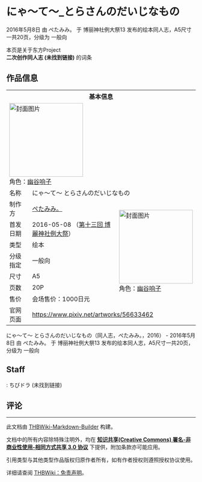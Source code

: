 # にゃ～て～_とらさんのだいじなもの

<!-- source html: G:\repos\THBWiki-Markdown-Builder\THBWikiMarkdown\Temp\main\a\ab\ns0%3A%E3%81%AB%E3%82%83%EF%BD%9E%E3%81%A6%EF%BD%9E_%E3%81%A8%E3%82%89%E3%81%95%E3%82%93%E3%81%AE%E3%81%A0%E3%81%84%E3%81%98%E3%81%AA%E3%82%82%E3%81%AE.html -->

2016年5月8日 由 ぺたみみ。 于 博丽神社例大祭13 发布的绘本同人志，A5尺寸一共20页，分级为 一般向

本页是关于东方Project  
 **二次创作同人志 (未找到链接)** 的词条
## 作品信息

<table><tbody><tr><th colspan="3">基本信息</th></tr><tr><td class="cover-artwork-mobile" colspan="2"><a href="./文件-にゃ～て～_とらさんのだいじなもの封面.jpg.md" class="image" title="封面图片"><img alt="封面图片" src="https://upload.thwiki.cc/thumb/e/eb/%E3%81%AB%E3%82%83%EF%BD%9E%E3%81%A6%EF%BD%9E_%E3%81%A8%E3%82%89%E3%81%95%E3%82%93%E3%81%AE%E3%81%A0%E3%81%84%E3%81%98%E3%81%AA%E3%82%82%E3%81%AE%E5%B0%81%E9%9D%A2.jpg/196px-%E3%81%AB%E3%82%83%EF%BD%9E%E3%81%A6%EF%BD%9E_%E3%81%A8%E3%82%89%E3%81%95%E3%82%93%E3%81%AE%E3%81%A0%E3%81%84%E3%81%98%E3%81%AA%E3%82%82%E3%81%AE%E5%B0%81%E9%9D%A2.jpg" decoding="async" loading="lazy" width="196" height="196" srcset="https://upload.thwiki.cc/thumb/e/eb/%E3%81%AB%E3%82%83%EF%BD%9E%E3%81%A6%EF%BD%9E_%E3%81%A8%E3%82%89%E3%81%95%E3%82%93%E3%81%AE%E3%81%A0%E3%81%84%E3%81%98%E3%81%AA%E3%82%82%E3%81%AE%E5%B0%81%E9%9D%A2.jpg/294px-%E3%81%AB%E3%82%83%EF%BD%9E%E3%81%A6%EF%BD%9E_%E3%81%A8%E3%82%89%E3%81%95%E3%82%93%E3%81%AE%E3%81%A0%E3%81%84%E3%81%98%E3%81%AA%E3%82%82%E3%81%AE%E5%B0%81%E9%9D%A2.jpg 1.5x, https://upload.thwiki.cc/thumb/e/eb/%E3%81%AB%E3%82%83%EF%BD%9E%E3%81%A6%EF%BD%9E_%E3%81%A8%E3%82%89%E3%81%95%E3%82%93%E3%81%AE%E3%81%A0%E3%81%84%E3%81%98%E3%81%AA%E3%82%82%E3%81%AE%E5%B0%81%E9%9D%A2.jpg/392px-%E3%81%AB%E3%82%83%EF%BD%9E%E3%81%A6%EF%BD%9E_%E3%81%A8%E3%82%89%E3%81%95%E3%82%93%E3%81%AE%E3%81%A0%E3%81%84%E3%81%98%E3%81%AA%E3%82%82%E3%81%AE%E5%B0%81%E9%9D%A2.jpg 2x" data-file-width="752" data-file-height="752"></a><div class="cover-char">角色：<a href="./幽谷响子.md" title="幽谷响子">幽谷响子</a></div></td>
</tr><tr><td class="label">名称</td><td colspan="2"> にゃ～て～ とらさんのだいじなもの </td></tr><tr><td class="label">制作方</td><td><a href="./ぺたみみ。.md" title="ぺたみみ。">ぺたみみ。</a></td><td class="cover-artwork" rowspan="7" style="min-width:196px;"><a href="./文件-にゃ～て～_とらさんのだいじなもの封面.jpg.md" class="image" title="封面图片"><img alt="封面图片" src="https://upload.thwiki.cc/thumb/e/eb/%E3%81%AB%E3%82%83%EF%BD%9E%E3%81%A6%EF%BD%9E_%E3%81%A8%E3%82%89%E3%81%95%E3%82%93%E3%81%AE%E3%81%A0%E3%81%84%E3%81%98%E3%81%AA%E3%82%82%E3%81%AE%E5%B0%81%E9%9D%A2.jpg/196px-%E3%81%AB%E3%82%83%EF%BD%9E%E3%81%A6%EF%BD%9E_%E3%81%A8%E3%82%89%E3%81%95%E3%82%93%E3%81%AE%E3%81%A0%E3%81%84%E3%81%98%E3%81%AA%E3%82%82%E3%81%AE%E5%B0%81%E9%9D%A2.jpg" decoding="async" loading="lazy" width="196" height="196" srcset="https://upload.thwiki.cc/thumb/e/eb/%E3%81%AB%E3%82%83%EF%BD%9E%E3%81%A6%EF%BD%9E_%E3%81%A8%E3%82%89%E3%81%95%E3%82%93%E3%81%AE%E3%81%A0%E3%81%84%E3%81%98%E3%81%AA%E3%82%82%E3%81%AE%E5%B0%81%E9%9D%A2.jpg/294px-%E3%81%AB%E3%82%83%EF%BD%9E%E3%81%A6%EF%BD%9E_%E3%81%A8%E3%82%89%E3%81%95%E3%82%93%E3%81%AE%E3%81%A0%E3%81%84%E3%81%98%E3%81%AA%E3%82%82%E3%81%AE%E5%B0%81%E9%9D%A2.jpg 1.5x, https://upload.thwiki.cc/thumb/e/eb/%E3%81%AB%E3%82%83%EF%BD%9E%E3%81%A6%EF%BD%9E_%E3%81%A8%E3%82%89%E3%81%95%E3%82%93%E3%81%AE%E3%81%A0%E3%81%84%E3%81%98%E3%81%AA%E3%82%82%E3%81%AE%E5%B0%81%E9%9D%A2.jpg/392px-%E3%81%AB%E3%82%83%EF%BD%9E%E3%81%A6%EF%BD%9E_%E3%81%A8%E3%82%89%E3%81%95%E3%82%93%E3%81%AE%E3%81%A0%E3%81%84%E3%81%98%E3%81%AA%E3%82%82%E3%81%AE%E5%B0%81%E9%9D%A2.jpg 2x" data-file-width="752" data-file-height="752"></a><div class="cover-char">角色：<a href="./幽谷响子.md" title="幽谷响子">幽谷响子</a></div></td>
</tr><tr><td class="label">首发日期</td><td>2016-05-08&#160;（<a href="/展会作品列表?e=%E5%8D%9A%E4%B8%BD%E7%A5%9E%E7%A4%BE%E4%BE%8B%E5%A4%A7%E7%A5%AD%2313">第十三回 博麗神社例大祭</a>）</td></tr><tr><td class="label">类型</td><td>绘本</td></tr><tr><td class="label">分级指定</td><td>一般向</td></tr><tr><td class="label">尺寸</td><td>A5</td></tr><tr><td class="label">页数</td><td>20P</td></tr><tr><td class="label">售价</td><td>会场售价：1000日元</td></tr>
<tr><td class="label">官网页面</td><td colspan="2"><a rel="nofollow" class="external free" href="https://www.pixiv.net/artworks/56633462">https://www.pixiv.net/artworks/56633462</a></td></tr></tbody></table>

にゃ～て～ とらさんのだいじなもの（同人志，ぺたみみ。，2016） - 2016年5月8日 由 ぺたみみ。 于 博丽神社例大祭13 发布的绘本同人志，A5尺寸一共20页，分级为 一般向
## Staff
: ちびドラ (未找到链接)

## 评论




---

此文档由 [THBWiki-Markdown-Builder](https://github.com/Delsin-Yu/THBWiki-Markdown-Builder) 构建。

文档中的所有内容除特殊注明外，均在 [**知识共享(Creative Commons) 署名-非商业性使用-相同方式共享 3.0 协议**](https://creativecommons.org/licenses/by-sa/3.0/deed.zh-hans) 下提供，附加条款亦可能应用。

引用类型与其他类型作品版权归原作者所有，如有作者授权则遵照授权协议使用。

详细请查阅 [THBWiki：免责声明](https://thbwiki.cc/THBWiki:%E5%85%8D%E8%B4%A3%E5%A3%B0%E6%98%8E)。

